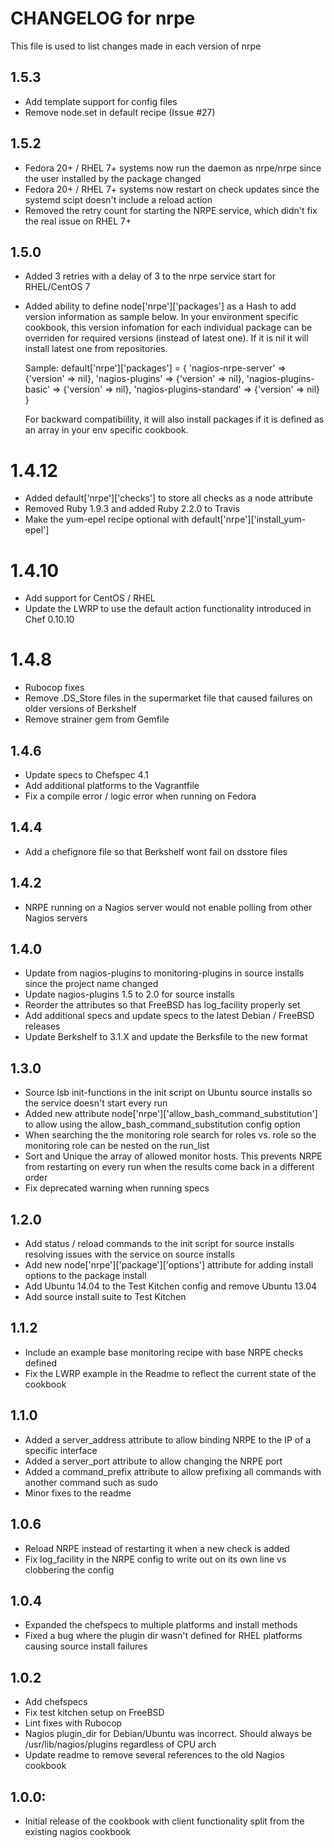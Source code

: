 # CHANGELOG for nrpe

This file is used to list changes made in each version of nrpe

## 1.5.3
* Add template support for config files
* Remove node.set in default recipe (Issue #27)

## 1.5.2
* Fedora 20+ / RHEL 7+ systems now run the daemon as nrpe/nrpe since the user installed by the package changed
* Fedora 20+ / RHEL 7+ systems now restart on check updates since the systemd scipt doesn't include a reload action
* Removed the retry count for starting the NRPE service, which didn't fix the real issue on RHEL 7+

## 1.5.0
* Added 3 retries with a delay of 3 to the nrpe service start for RHEL/CentOS 7
* Added ability to define node['nrpe']['packages'] as a Hash to add version information as sample below.
  In your environment specific cookbook, this version infomation for each individual package can be overriden
  for required versions (instead of latest one). If it is nil it will install latest one from repositories.

  Sample:
  default['nrpe']['packages'] = {
    'nagios-nrpe-server'      => {'version' => nil},
    'nagios-plugins'          => {'version' => nil},
    'nagios-plugins-basic'    => {'version' => nil},
    'nagios-plugins-standard' => {'version' => nil}
  }

  For backward compatibiility, it will also install packages if it is defined as an array in your env specific cookbook.

# 1.4.12
* Added default['nrpe']['checks'] to store all checks as a node attribute
* Removed Ruby 1.9.3 and added Ruby 2.2.0 to Travis
* Make the yum-epel recipe optional with default['nrpe']['install_yum-epel']

# 1.4.10
* Add support for CentOS / RHEL
* Update the LWRP to use the default action functionality introduced in Chef 0.10.10

# 1.4.8
* Rubocop fixes
* Remove .DS_Store files in the supermarket file that caused failures on older versions of Berkshelf
* Remove strainer gem from Gemfile

## 1.4.6
* Update specs to Chefspec 4.1
* Add additional platforms to the Vagrantfile
* Fix a compile error / logic error when running on Fedora

## 1.4.4
* Add a chefignore file so that Berkshelf wont fail on dsstore files

## 1.4.2
* NRPE running on a Nagios server would not enable polling from other Nagios servers

## 1.4.0
* Update from nagios-plugins to monitoring-plugins in source installs since the project name changed
* Update nagios-plugins 1.5 to 2.0 for source installs
* Reorder the attributes so that FreeBSD has log_facility properly set
* Add additional specs and update specs to the latest Debian / FreeBSD releases
* Update Berkshelf to 3.1.X and update the Berksfile to the new format

## 1.3.0
* Source lsb init-functions in the init script on Ubuntu source installs so the service doesn't start every run
* Added new attribute node['nrpe']['allow_bash_command_substitution'] to allow using the allow_bash_command_substitution config option
* When searching the the monitoring role search for roles vs. role so the monitoring role can be nested on the run_list
* Sort and Unique the array of allowed monitor hosts.  This prevents NRPE from restarting on every run when the results come back in a different order
* Fix deprecated warning when running specs

## 1.2.0
* Add status / reload commands to the init script for source installs resolving issues with the service on source installs
* Add new node['nrpe']['package']['options'] attribute for adding install options to the package install
* Add Ubuntu 14.04 to the Test Kitchen config and remove Ubuntu 13.04
* Add source install suite to Test Kitchen

## 1.1.2
* Include an example base monitoring recipe with base NRPE checks defined
* Fix the LWRP example in the Readme to reflect the current state of the cookbook

## 1.1.0
* Added a server_address attribute to allow binding NRPE to the IP of a specific interface
* Added a server_port attribute to allow changing the NRPE port
* Added a command_prefix attribute to allow prefixing all commands with another command such as sudo
* Minor fixes to the readme

## 1.0.6
* Reload NRPE instead of restarting it when a new check is added
* Fix log_facility in the NRPE config to write out on its own line vs clobbering the config

## 1.0.4
* Expanded the chefspecs to multiple platforms and install methods
* Fixed a bug where the plugin dir wasn't defined for RHEL platforms causing source install failures

## 1.0.2
* Add chefspecs
* Fix test kitchen setup on FreeBSD
* Lint fixes with Rubocop
* Nagios plugin_dir for Debian/Ubuntu was incorrect.  Should always be /usr/lib/nagios/plugins regardless of CPU arch
* Update readme to remove several references to the old Nagios cookbook

## 1.0.0:
* Initial release of the cookbook with client functionality split from the existing nagios cookbook
